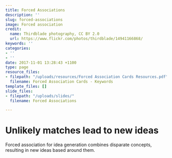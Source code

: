 ```yaml
---
title: Forced Associations
description: ''
slug: forced-associations
image: Forced association
credit:
  name: Thirdblade photography, CC BY 2.0
  url: https://www.flickr.com/photos/thirdblade/14941166868/
keywords: ''
categories:
- ''
- ''
date: 2017-11-01 13:28:43 +1100
type: page
resource_files:
- filepath: "/uploads/resources/Forced Association Cards Resources.pdf"
  filename: Forced Association Cards - Keywords
template_files: []
slide_files:
- filepath: "/uploads/slides/"
  filename: Forced Associations

---
```

# Unlikely matches lead to new ideas

Forced association for idea generation combines disparate concepts, resulting in new ideas based around them.
